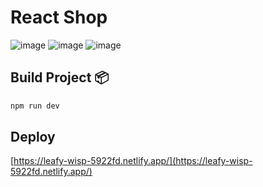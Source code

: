 # React Shop

![image](https://user-images.githubusercontent.com/77251405/212236047-a4ac2ff9-bce4-4233-b7a8-898af5ad432d.png)
![image](https://user-images.githubusercontent.com/77251405/212236102-532ae8bd-bd04-4147-b8f1-190250f08fe2.png)
![image](https://user-images.githubusercontent.com/77251405/212236163-7d1a1d3c-6106-4aca-b142-ae89ee427863.png)
## Build Project 📦

```bash
npm run dev

```

## Deploy
[https://leafy-wisp-5922fd.netlify.app/](https://leafy-wisp-5922fd.netlify.app/) 
